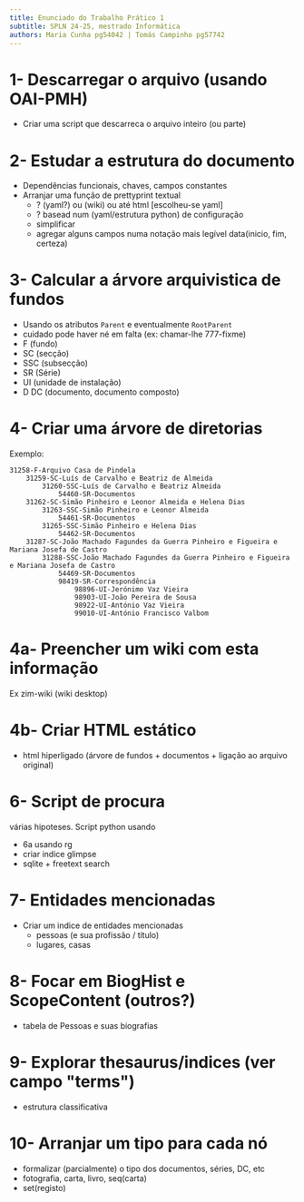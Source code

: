 ```yaml
---
title: Enunciado do Trabalho Prático 1
subtitle: SPLN 24-25, mestrado Informática
authors: Maria Cunha pg54042 | Tomás Campinho pg57742
---
```


# 1- Descarregar o arquivo (usando OAI-PMH)

- Criar uma script que descarreca o arquivo inteiro (ou parte)

# 2- Estudar a estrutura do documento

- Dependências funcionais, chaves, campos constantes
- Arranjar uma função de prettyprint textual 
  - ? (yaml?) ou (wiki) ou até html [escolheu-se yaml]
  - ? basead num (yaml/estrutura python) de configuração
  - simplificar 
  - agregar alguns campos numa notação mais legível
   data(inicio, fim, certeza)

# 3- Calcular a árvore arquivistica de fundos

- Usando os atributos `Parent` e eventualmente `RootParent`
- cuidado pode haver né em falta (ex: chamar-lhe 777-fixme)
- F   (fundo)
- SC  (secção)
- SSC (subsecção)
- SR  (Série)
- UI  (unidade de instalação)
- D  DC  (documento, documento composto)

# 4- Criar uma árvore de diretorias

Exemplo:

```
31258-F-Arquivo Casa de Pindela
    31259-SC-Luís de Carvalho e Beatriz de Almeida
        31260-SSC-Luís de Carvalho e Beatriz Almeida
            54460-SR-Documentos
    31262-SC-Simão Pinheiro e Leonor Almeida e Helena Dias
        31263-SSC-Simão Pinheiro e Leonor Almeida
            54461-SR-Documentos
        31265-SSC-Simão Pinheiro e Helena Dias
            54462-SR-Documentos
    31287-SC-João Machado Fagundes da Guerra Pinheiro e Figueira e Mariana Josefa de Castro
        31288-SSC-João Machado Fagundes da Guerra Pinheiro e Figueira e Mariana Josefa de Castro
            54469-SR-Documentos
            98419-SR-Correspondência
                98896-UI-Jerónimo Vaz Vieira
                98903-UI-João Pereira de Sousa
                98922-UI-António Vaz Vieira
                99010-UI-António Francisco Valbom
```

# 4a- Preencher um wiki com esta informação

Ex zim-wiki (wiki desktop)

# 4b- Criar HTML estático

- html hiperligado (árvore de fundos + documentos + ligação ao arquivo original)


# 6- Script de procura

várias hipoteses. Script python usando

- 6a usando rg
- criar indice glimpse
- sqlite + freetext search

# 7- Entidades mencionadas

- Criar um indice de entidades mencionadas
  - pessoas (e sua profissão / título)
  - lugares, casas

# 8- Focar em BiogHist e ScopeContent (outros?)

- tabela de Pessoas e suas biografias

# 9- Explorar thesaurus/indices (ver campo "terms")

- estrutura classificativa

# 10- Arranjar um tipo para cada nó

- formalizar (parcialmente) o tipo dos documentos, séries, DC, etc
- fotografia, carta, livro, seq(carta) 
- set(registo) 

